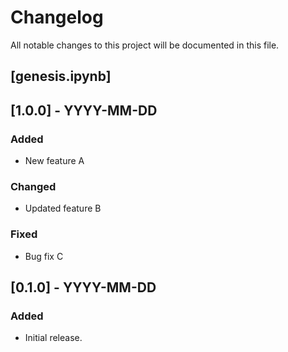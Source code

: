 # Changelog

All notable changes to this project will be documented in this file.

## [genesis.ipynb]

## [1.0.0] - YYYY-MM-DD
### Added
- New feature A

### Changed
- Updated feature B

### Fixed
- Bug fix C

## [0.1.0] - YYYY-MM-DD
### Added
- Initial release.
